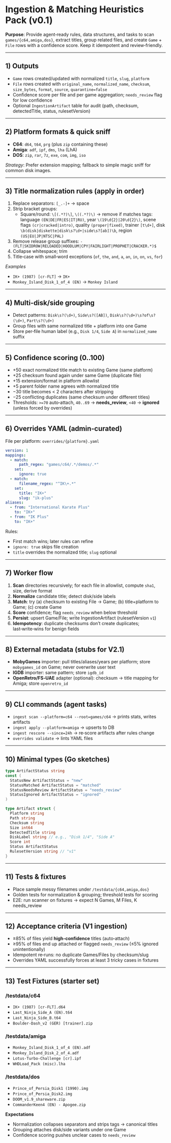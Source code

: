 # Ingestion & Matching Heuristics Pack (v0.1)

**Purpose**: Provide agent‑ready rules, data structures, and tasks to scan `games/{c64,amiga,dos}`, extract titles, group related files, and create `Game` + `File` rows with a confidence score. Keep it idempotent and review‑friendly.

---

## 1) Outputs
- `Game` rows created/updated with normalized `title`, `slug`, `platform`
- `File` rows created with `original_name`, `normalized_name`, `checksum`, `size_bytes`, `format`, `source`, `quarantine=false`
- Confidence score per file and per game aggregation; `needs_review` flag for low confidence
- Optional `IngestionArtifact` table for audit (path, checksum, detectedTitle, status, rulesetVersion)

---

## 2) Platform formats & quick sniff
- **C64**: `d64`, `t64`, `prg` (plus `zip` containing these)
- **Amiga**: `adf`, `ipf`, `dms`, `lha` (LhA)
- **DOS**: `zip`, `rar`, `7z`, `exe`, `com`, `img`, `iso`

*Strategy*: Prefer extension mapping; fallback to simple magic sniff for common disk images.

---

## 3) Title normalization rules (apply in order)
1. Replace separators: `[_.-]+` → space
2. Strip bracket groups:
   - Square/round: `\[(.*?)\]`, `\((.*?)\)` → remove if matches tags: language `(EN|DE|FR|ES|IT|RU)`, year `\(19\d{2}|20\d{2}\)`, scene flags `(cr|cracked|intro)`, quality `(proper|fixed)`, trainer `[t\d+]`, disk `\b(disk|diskette|disk\s?\d+|side\s?[ab])\b`, region `(US|EU|JP|NTSC|PAL)`
3. Remove release group suffixes: `-(FLT|SKIDROW|RELOADED|HOODLUM|CPY|FAIRLIGHT|PROPHET|CRACKER.*)$`
4. Collapse whitespace; trim
5. Title‑case with small‑word exceptions (`of`, `the`, `and`, `a`, `an`, `in`, `on`, `vs`, `for`)

*Examples*
- `IK+ (1987) [cr-FLT]` → `IK+`
- `Monkey_Island_Disk_1_of_4 (EN)` → `Monkey Island`

---

## 4) Multi‑disk/side grouping
- Detect patterns: `Disk\s?(\d+)`, `Side\s?([AB])`, `Disk\s?(\d+)\s?of\s?(\d+)`, `Part\s?(\d+)`
- Group files with same normalized title + platform into one Game
- Store per‑file human label (e.g., `Disk 1/4`, `Side A`) in `normalized_name` suffix

---

## 5) Confidence scoring (0..100)
- +50 exact normalized title match to existing Game (same platform)
- +25 checksum found again under same Game (duplicate file)
- +15 extension/format in platform allowlist
- +5  parent folder name agrees with normalized title
- −30 title becomes < 2 characters after stripping
- −25 conflicting duplicates (same checksum under different titles)
- Thresholds: `>=70` auto‑attach, `40..69` → **needs_review**, `<40` → **ignored** (unless forced by overrides)

---

## 6) Overrides YAML (admin‑curated)
File per platform: `overrides/{platform}.yaml`

```yaml
version: 1
mappings:
  - match:
      path_regex: "games/c64/.*/demos/.*"
    set:
      ignore: true
  - match:
      filename_regex: "^IK\+.*"
    set:
      title: "IK+"
      slug: "ik-plus"
aliases:
  - from: "International Karate Plus"
    to: "IK+"
  - from: "IK Plus"
    to: "IK+"
```

Rules:
- First match wins; later rules can refine
- `ignore: true` skips file creation
- `title` overrides the normalized title; `slug` optional

---

## 7) Worker flow
1. **Scan** directories recursively; for each file in allowlist, compute `sha1`, size, derive format
2. **Normalize** candidate title; detect disk/side labels
3. **Match**: try (a) checksum to existing File → Game; (b) title+platform to Game; (c) create Game
4. **Score** confidence; flag `needs_review` when below threshold
5. **Persist**: upsert Game/File; write IngestionArtifact (rulesetVersion `v1`)
6. **Idempotency**: duplicate checksums don’t create duplicates; last‑write‑wins for benign fields

---

## 8) External metadata (stubs for V2.1)
- **MobyGames** importer: pull titles/aliases/years per platform; store `mobygames_id` on Game; never overwrite user text
- **IGDB** importer: same pattern; store `igdb_id`
- **OpenRetro/FS‑UAE** adapter (optional): checksum → title mapping for Amiga; store `openretro_id`

---

## 9) CLI commands (agent tasks)
- `ingest scan --platform=c64 --root=games/c64` → prints stats, writes artifacts
- `ingest apply --platform=amiga` → upserts to DB
- `ingest rescore --since=24h` → re‑score artifacts after rules change
- `overrides validate` → lints YAML files

---

## 10) Minimal types (Go sketches)
```go
type ArtifactStatus string
const (
  StatusNew ArtifactStatus = "new"
  StatusMatched ArtifactStatus = "matched"
  StatusNeedsReview ArtifactStatus = "needs_review"
  StatusIgnored ArtifactStatus = "ignored"
)

type Artifact struct {
  Platform string
  Path string
  Checksum string
  Size int64
  DetectedTitle string
  DiskLabel string // e.g., "Disk 1/4", "Side A"
  Score int
  Status ArtifactStatus
  RulesetVersion string // "v1"
}
```

---

## 11) Tests & fixtures
- Place sample messy filenames under `/testdata/{c64,amiga,dos}`
- Golden tests for normalization & grouping; threshold tests for scoring
- E2E: run scanner on fixtures → expect N Games, M Files, K needs_review

---

## 12) Acceptance criteria (V1 ingestion)
- ≥85% of files yield **high‑confidence** titles (auto‑attach)
- ≥95% of files end up attached or flagged `needs_review` (≤5% ignored unintentionally)
- Idempotent re‑runs: no duplicate Games/Files by checksum/slug
- Overrides YAML successfully forces at least 3 tricky cases in fixtures

---

## 13) Test Fixtures (starter set)

### /testdata/c64
- `IK+ (1987) [cr-FLT].d64`
- `Last_Ninja_Side_A (EN).t64`
- `Last_Ninja_Side_B.t64`
- `Boulder-Dash_v2 (GER) [trainer].zip`

### /testdata/amiga
- `Monkey_Island_Disk_1_of_4 (EN).adf`
- `Monkey_Island_Disk_2_of_4.adf`
- `Lotus-Turbo-Challenge [cr].ipf`
- `WHDLoad_Pack (misc).lha`

### /testdata/dos
- `Prince_of_Persia_Disk1 (1990).img`
- `Prince_of_Persia_Disk2.img`
- `DOOM_v1.9_shareware.zip`
- `CommanderKeen4 (EN) - Apogee.zip`

**Expectations**
- Normalization collapses separators and strips tags → canonical titles
- Grouping attaches disk/side variants under one Game
- Confidence scoring pushes unclear cases to `needs_review`

